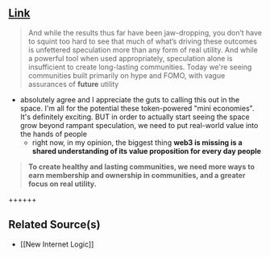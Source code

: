 ## [Link](https://mirror.xyz/bonfire.eth/NxZEObST6njorY8OohQ3hgejE4lruSUdrq4PSHQPuNQ)

> And while the results thus far have been jaw-dropping, you don’t have to
 squint too hard to see that much of what’s driving these outcomes is 
unfettered speculation more than any form of real utility. And while a 
powerful tool when used appropriately, speculation alone is insufficient
 to create long-lasting communities. Today we're seeing communities 
built primarily on hype and FOMO, with vague assurances of __future__ utility

 - absolutely agree and I appreciate the guts to calling this out in the space. I'm all for the potential these token-powered "mini economies". It's definitely exciting. BUT in order to actually start seeing the space grow beyond rampant speculation, we need to put real-world value into the hands of people
    - right now, in my opinion, the biggest thing **web3 is missing is a shared understanding of its value proposition for every day people**

> **To create healthy and lasting communities, we need more ways 
to earn membership and ownership in communities, and a greater focus on 
real utility.**

++++++

## Related Source(s)
 - [[New Internet Logic]]
